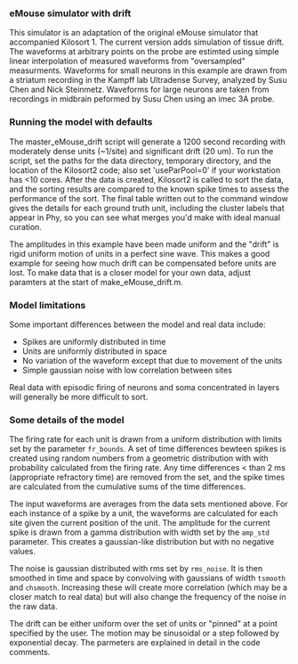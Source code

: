 ### eMouse simulator with drift ###

This simulator is an adaptation of the original eMouse simulator that accompanied Kilosort 1. The current version adds simulation of tissue drift. The waveforms at arbitrary points on the probe are estimted using simple linear interpolation of measured waveforms from "oversampled" measurments. Waveforms for small neurons in this example are drawn from a striatum recording in the Kampff lab Ultradense Survey, analyzed by Susu Chen and Nick Steinmetz. Waveforms for large neurons are taken from recordings in midbrain peformed by Susu Chen using an imec 3A probe.

### Running the model with defaults ###

The master_eMouse_drift script will generate a 1200 second recording with moderately dense units (~1/site) and significant drift (20 um). To run the script, set the paths for the data directory, temporary directory, and the location of the Kilosort2 code; also set 'useParPool=0' if your workstation has <10 cores. After the data is created, Kilosort2 is called to sort the data, and the sorting results are compared to the known spike times to assess the performance of the sort. The final table written out to the command window gives the details for each ground truth unit, including the cluster labels that appear in Phy, so you can see what merges you'd make with ideal manual curation.

The amplitudes in this example have been made uniform and the "drift" is rigid uniform motion of units in a perfect sine wave. This makes a good example for seeing how much drift can be compensated before units are lost. To make data that is a closer model for your own data, adjust paramters at the start of make_eMouse_drift.m.

### Model limitations ###

Some important differences between the model and real data include:
- Spikes are uniformly distributed in time
- Units are uniformly distributed in space
- No variation of the waveform except that due to movement of the units
- Simple gaussian noise with low correlation between sites

Real data with episodic firing of neurons and soma concentrated in layers will generally be more difficult to sort.


### Some details of the model ###

The firing rate for each unit is drawn from a uniform distribution with limits set by the parameter `fr_bounds`.
A set of time differences bewteen spikes is created using random numbers from a geometric distribution with with probability calculated from the firing rate. Any time differences < than 2 ms (appropriate refractory time) are removed from the set, and the spike times are calculated from the cumulative sums of the time differences.

The input waveforms are averages from the data sets mentioned above. For each instance of a spike by a unit, the waveforms are calculated for each site given the current position of the unit. The amplitude for the current spike is drawn from a gamma distribution with width set by the `amp_std` parameter. This creates a gaussian-like distribution but with no negative values.

The noise is gaussian distributed with rms set by `rms_noise`. It is then smoothed in time and space by convolving with gaussians of width `tsmooth` and `chsmooth`. Increasing these will create more correlation (which may be a closer match to real data) but will also change the frequency of the noise in the raw data.

The drift can be either uniform over the set of units or "pinned" at a point specified by the user. The motion may be sinusoidal or a step followed by exponential decay. The parmeters are explained in detail in the code comments.






